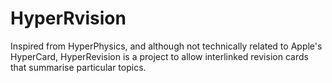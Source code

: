 # HyperRvision #

Inspired from HyperPhysics, and although not technically related to Apple's HyperCard, HyperRevision is a project to allow interlinked revision cards that summarise particular topics.
